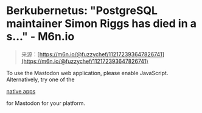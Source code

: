 <!--yml
category: 未分类
date: 2024-05-29 12:46:59
-->

# Berkubernetus: "PostgreSQL maintainer Simon Riggs has died in a s…" - M6n.io

> 来源：[https://m6n.io/@fuzzychef/112172393647826741](https://m6n.io/@fuzzychef/112172393647826741)

To use the Mastodon web application, please enable JavaScript. Alternatively, try one of the

[native apps](https://joinmastodon.org/apps)

for Mastodon for your platform.
